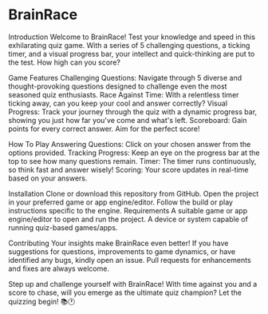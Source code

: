 # BrainRace

Introduction
Welcome to BrainRace! Test your knowledge and speed in this exhilarating quiz game. With a series of 5 challenging questions, a ticking timer, and a visual progress bar, your intellect and quick-thinking are put to the test. How high can you score?


Game Features
Challenging Questions: Navigate through 5 diverse and thought-provoking questions designed to challenge even the most seasoned quiz enthusiasts.
Race Against Time: With a relentless timer ticking away, can you keep your cool and answer correctly?
Visual Progress: Track your journey through the quiz with a dynamic progress bar, showing you just how far you've come and what's left.
Scoreboard: Gain points for every correct answer. Aim for the perfect score!


How To Play
Answering Questions: Click on your chosen answer from the options provided.
Tracking Progress: Keep an eye on the progress bar at the top to see how many questions remain.
Timer: The timer runs continuously, so think fast and answer wisely!
Scoring: Your score updates in real-time based on your answers.


Installation
Clone or download this repository from GitHub.
Open the project in your preferred game or app engine/editor.
Follow the build or play instructions specific to the engine.
Requirements
A suitable game or app engine/editor to open and run the project.
A device or system capable of running quiz-based games/apps.


Contributing
Your insights make BrainRace even better! If you have suggestions for questions, improvements to game dynamics, or have identified any bugs, kindly open an issue. Pull requests for enhancements and fixes are always welcome.

Step up and challenge yourself with BrainRace! With time against you and a score to chase, will you emerge as the ultimate quiz champion? Let the quizzing begin! 📚🕐